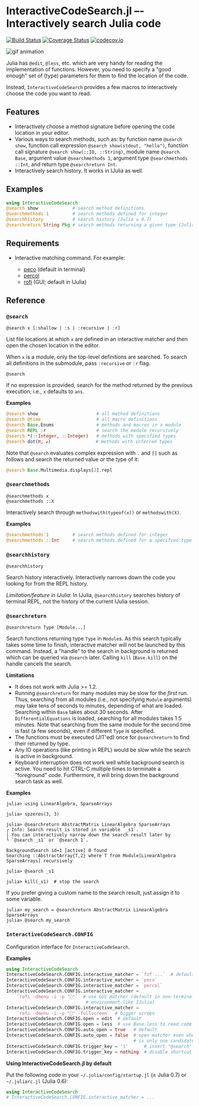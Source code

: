 # InteractiveCodeSearch.jl –- Interactively search Julia code

[![Build Status][travis-img]][travis-url]
[![Coverage Status][coveralls-img]][coveralls-url]
[![codecov.io][codecov-img]][codecov-url]

![gif animation](search.gif "Searching code using @search")


Julia has `@edit`, `@less`, etc. which are very handy for reading the implementation of functions.  However, you need to specify a "good enough" set of (type) parameters for them to find the location of the code.

Instead, `InteractiveCodeSearch` provides a few macros to interactively choose the code you want to read.

## Features

  * Interactively choose a method signature before opening the code location in your editor.
  * Various ways to search methods, such as: by function name `@search show`, function call expression `@search show(stdout, "hello")`, function call signature `@search show(::IO, ::String)`, module name `@search Base`, argument value `@searchmethods 1`, argument type `@searchmethods ::Int`, and return type `@searchreturn Int`.
  * Interactively search history.  It works in IJulia as well.

## Examples

```julia
using InteractiveCodeSearch
@search show             # search method definitions
@searchmethods 1         # search methods defined for integer
@searchhistory           # search history (Julia ≥ 0.7)
@searchreturn String Pkg # search methods returning a given type (Julia ≥ 0.7)
```

## Requirements

  * Interactive matching command.  For example:

      * [peco](https://github.com/peco/peco) (default in terminal)
      * [percol](https://github.com/mooz/percol)
      * [rofi](https://github.com/DaveDavenport/rofi) (GUI; default in IJulia)

## Reference

### `@search`

```
@search x [:shallow | :s | :recursive | :r]
```

List file locations at which `x` are defined in an interactive matcher and then open the chosen location in the editor.

When `x` is a module, only the top-level definitions are searched.  To search all definitions in the submodule, pass `:recursive` or `:r` flag.

```
@search
```

If no expression is provided, search for the method returned by the previous execution; i.e., `x` defaults to `ans`.

**Examples**

```julia
@search show                      # all method definitions
@search @time                     # all macro definitions
@search Base.Enums                # methods and macros in a module
@search REPL :r                   # search the module recursively
@search *(::Integer, ::Integer)   # methods with specified types
@search dot(π, ℯ)                 # methods with inferred types
```

Note that `@search` evaluates complex expression with `.` and `[]` such as follows and search the returned value or the type of it:

```julia
@search Base.Multimedia.displays[2].repl
```


### `@searchmethods`

```
@searchmethods x
@searchmethods ::X
```

Interactively search through `methodswith(typeof(x))` or `methodswith(X)`.

**Examples**

```julia
@searchmethods 1         # search methods defined for integer
@searchmethods ::Int     # search methods defined for a specified type
```


### `@searchhistory`

```
@searchhistory
```

Search history interactively.  Interactively narrows down the code you looking for from the REPL history.

*Limitation/feature in IJulia*: In IJulia, `@searchhistory` searches history of terminal REPL, not the history of the current IJulia session.


### `@searchreturn`

```
@searchreturn Type [Module...]
```

Search functions returning type `Type` in `Module`s.  As this search typically takes some time to finish, interactive matcher will not be launched by this command.  Instead, a "handle" to the search in background is returned which can be queried via `@search` later. Calling `kill` (`Base.kill`) on the handle cancels the search.

**Limitations**

  * It does not work with Julia >= 1.2.
  * Running `@searchreturn` for many modules may be slow for the *first* run.  Thus, searching from all modules (i.e., not specifying `Module` arguments) may take tens of seconds to minutes, depending of what are loaded.  Searching within `Base` takes about 30 seconds. After `DifferentialEquations` is loaded, searching for all modules takes 1.5 minutes.  Note that searching from the same module for the second time is fast (a few seconds), even if different `Type` is specified.
  * The functions must be executed (JIT'ed) once for `@searchreturn` to find their returned by type.
  * Any IO operations (like printing in REPL) would be slow while the search is active in background.
  * Keyboard interruption does not work well while background search is active.  You need to hit CTRL-C multiple times to terminate a "foreground" code.  Furthermore, it will bring down the background search task as well.

**Examples**

```julia-repl
julia> using LinearAlgebra, SparseArrays

julia> spzeros(3, 3)

julia> @searchreturn AbstractMatrix LinearAlgebra SparseArrays
┌ Info: Search result is stored in variable `_s1`.
│ You can interactively narrow down the search result later by
└ `@search _s1` or `@search 1`.

BackgroundSearch id=1 [active] 0 found
Searching ::AbstractArray{T,2} where T from Module[LinearAlgebra SparseArrays] recursively

julia> @search _s1

julia> kill(_s1)  # stop the search
```

If you prefer giving a custom name to the search result, just assign it to some variable.

```julia-repl
julia> my_search = @searchreturn AbstractMatrix LinearAlgebra SparseArrays
julia> @search my_search
```


### `InteractiveCodeSearch.CONFIG`
Configuration interface for `InteractiveCodeSearch`.

**Examples**

```julia
using InteractiveCodeSearch
InteractiveCodeSearch.CONFIG.interactive_matcher = `fzf ...`  # default in terminal
InteractiveCodeSearch.CONFIG.interactive_matcher = `peco`
InteractiveCodeSearch.CONFIG.interactive_matcher = `percol`
InteractiveCodeSearch.CONFIG.interactive_matcher =
    `rofi -dmenu -i -p "🔎"`  # use GUI matcher (default in non-terminal
                              # environment like IJulia)
InteractiveCodeSearch.CONFIG.interactive_matcher =
    `rofi -dmenu -i -p "🔎" -fullscreen`  # bigger screen
InteractiveCodeSearch.CONFIG.open = edit  # default
InteractiveCodeSearch.CONFIG.open = less  # use Base.less to read code
InteractiveCodeSearch.CONFIG.auto_open = true   # default
InteractiveCodeSearch.CONFIG.auto_open = false  # open matcher even when there
                                                # is only one candidate
InteractiveCodeSearch.CONFIG.trigger_key = ')'      # insert "@search" on ')' (default)
InteractiveCodeSearch.CONFIG.trigger_key = nothing  # disable shortcut
```

**Using InteractiveCodeSearch.jl by default**

Put the following code in your `~/.julia/config/startup.jl` (≥ Julia 0.7) or `~/.juliarc.jl` (Julia 0.6):

```julia
using InteractiveCodeSearch
# InteractiveCodeSearch.CONFIG.interactive_matcher = ...
```


[travis-img]: https://travis-ci.org/tkf/InteractiveCodeSearch.jl.svg?branch=master
[travis-url]: https://travis-ci.org/tkf/InteractiveCodeSearch.jl
[coveralls-img]: https://coveralls.io/repos/tkf/InteractiveCodeSearch.jl/badge.svg?branch=master&service=github
[coveralls-url]: https://coveralls.io/github/tkf/InteractiveCodeSearch.jl?branch=master
[codecov-img]: http://codecov.io/github/tkf/InteractiveCodeSearch.jl/coverage.svg?branch=master
[codecov-url]: http://codecov.io/github/tkf/InteractiveCodeSearch.jl?branch=master

<!--
Generated by `./scripts/generate_readme.jl README.md`.
-->
